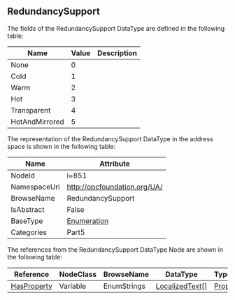 <!-- datatype -->
## RedundancySupport
  
<!-- end of description -->
The fields of the RedundancySupport DataType are defined in the following table:  

|Name|Value| Description|
|---|---|---|
|None|0||
|Cold|1||
|Warm|2||
|Hot|3||
|Transparent|4||
|HotAndMirrored|5||

The representation of the RedundancySupport DataType in the address space is shown in the following table:  

|Name|Attribute|
|---|---|
|NodeId|i=851|
|NamespaceUri|http://opcfoundation.org/UA/|
|BrowseName|RedundancySupport|
|IsAbstract|False|
|BaseType|[Enumeration](../../../Part3/DataTypes/Enumeration/readme.md)|
|Categories|Part5|

The references from the RedundancySupport DataType Node are shown in the following table:  

|Reference|NodeClass|BrowseName|DataType|TypeDefinition|ModellingRule|
|---|---|---|---|---|---|
|[HasProperty](../../../Part3/ReferenceTypes/HasProperty/readme.md)|Variable|EnumStrings|[LocalizedText](../../../Part3/DataTypes/LocalizedText/readme.md)[]|[PropertyType](../../Part5/VariableTypes/PropertyType/readme.md)|[Mandatory](../../Objects/Mandatory/readme.md)|

